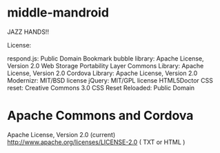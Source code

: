 middle-mandroid
===============

JAZZ HANDS!!





License:

respond.js: Public Domain
Bookmark bubble library: Apache License, Version 2.0
Web Storage Portability Layer
Commons Library: Apache License, Version 2.0
Cordova Library: Apache License, Version 2.0
Modernizr: MIT/BSD license
jQuery: MIT/GPL license
HTML5Doctor CSS reset: Creative Commons 3.0
CSS Reset Reloaded: Public Domain

Apache Commons and Cordova
==========================
Apache License, Version 2.0 (current)
http://www.apache.org/licenses/LICENSE-2.0 ( TXT or HTML )
